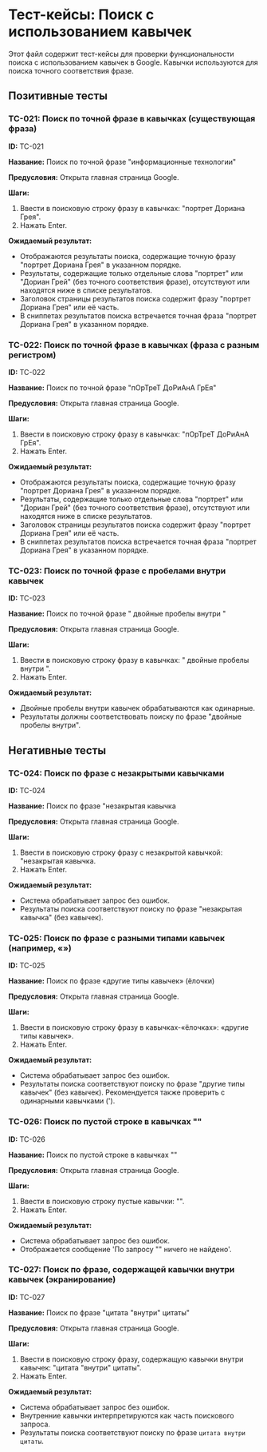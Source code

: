 # Тест-кейсы: Поиск с использованием кавычек

Этот файл содержит тест-кейсы для проверки функциональности поиска с использованием кавычек в Google. Кавычки используются для поиска точного соответствия фразе.

## Позитивные тесты

### TC-021: Поиск по точной фразе в кавычках (существующая фраза)

**ID:** TC-021

**Название:** Поиск по точной фразе "информационные технологии"

**Предусловия:** Открыта главная страница Google.

**Шаги:**

1.  Ввести в поисковую строку фразу в кавычках: "портрет Дориана Грея".
2.  Нажать Enter.

**Ожидаемый результат:**

*   Отображаются результаты поиска, содержащие точную фразу "портрет Дориана Грея" в указанном порядке.
*   Результаты, содержащие только отдельные слова "портрет" или "Дориан Грей" (без точного соответствия фразе), отсутствуют или находятся ниже в списке результатов.
*   Заголовок страницы результатов поиска содержит фразу "портрет Дориана Грея" или её часть.
*   В сниппетах результатов поиска встречается точная фраза "портрет Дориана Грея" в указанном порядке.

### TC-022: Поиск по точной фразе в кавычках (фраза с разным регистром)

**ID:** TC-022

**Название:** Поиск по точной фразе "пОрТреТ ДоРиАнА ГрЕя"

**Предусловия:** Открыта главная страница Google.

**Шаги:**

1.  Ввести в поисковую строку фразу в кавычках: "пОрТреТ ДоРиАнА ГрЕя".
2.  Нажать Enter.

**Ожидаемый результат:**

*   Отображаются результаты поиска, содержащие точную фразу "портрет Дориана Грея" в указанном порядке.
*   Результаты, содержащие только отдельные слова "портрет" или "Дориан Грей" (без точного соответствия фразе), отсутствуют или находятся ниже в списке результатов.
*   Заголовок страницы результатов поиска содержит фразу "портрет Дориана Грея" или её часть.
*   В сниппетах результатов поиска встречается точная фраза "портрет Дориана Грея" в указанном порядке.

### TC-023: Поиск по точной фразе с пробелами внутри кавычек

**ID:** TC-023

**Название:** Поиск по точной фразе "  двойные пробелы  внутри  "

**Предусловия:** Открыта главная страница Google.

**Шаги:**

1. Ввести в поисковую строку фразу в кавычках: "  двойные пробелы  внутри  ".
2. Нажать Enter.

**Ожидаемый результат:**

* Двойные пробелы внутри кавычек обрабатываются как одинарные.
* Результаты должны соответствовать поиску по фразе "двойные пробелы внутри".

## Негативные тесты

### TC-024: Поиск по фразе с незакрытыми кавычками

**ID:** TC-024

**Название:** Поиск по фразе "незакрытая кавычка

**Предусловия:** Открыта главная страница Google.

**Шаги:**

1.  Ввести в поисковую строку фразу с незакрытой кавычкой: "незакрытая кавычка.
2.  Нажать Enter.

**Ожидаемый результат:**

*   Система обрабатывает запрос без ошибок.
*   Результаты поиска соответствуют поиску по фразе "незакрытая кавычка" (без кавычек).

### TC-025: Поиск по фразе с разными типами кавычек (например, «»)

**ID:** TC-025

**Название:** Поиск по фразе «другие типы кавычек» (ёлочки)

**Предусловия:** Открыта главная страница Google.

**Шаги:**

1.  Ввести в поисковую строку фразу в кавычках-«ёлочках»: «другие типы кавычек».
2.  Нажать Enter.

**Ожидаемый результат:**

*   Система обрабатывает запрос без ошибок.
*   Результаты поиска соответствуют поиску по фразе "другие типы кавычек" (без кавычек). Рекомендуется также проверить с одинарными кавычками (').

### TC-026: Поиск по пустой строке в кавычках ""

**ID:** TC-026

**Название:** Поиск по пустой строке в кавычках ""

**Предусловия:** Открыта главная страница Google.

**Шаги:**

1.  Ввести в поисковую строку пустые кавычки: "".
2.  Нажать Enter.

**Ожидаемый результат:**

*   Система обрабатывает запрос без ошибок.
*   Отображается сообщение 'По запросу "" ничего не найдено'.

### TC-027: Поиск по фразе, содержащей кавычки внутри кавычек (экранирование)

**ID:** TC-027

**Название:** Поиск по фразе "цитата "внутри" цитаты"

**Предусловия:** Открыта главная страница Google.

**Шаги:**

1.  Ввести в поисковую строку фразу, содержащую кавычки внутри кавычек: "цитата "внутри" цитаты".
2.  Нажать Enter.

**Ожидаемый результат:**

*   Система обрабатывает запрос без ошибок.
*   Внутренние кавычки интерпретируются как часть поискового запроса.
*   Результаты поиска соответствуют поиску по фразе `цитата внутри цитаты`.
